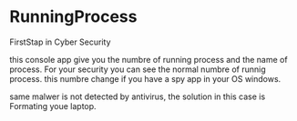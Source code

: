 # RunningProcess
FirstStap in Cyber Security 

this console app give you the numbre of running process and the name of process. 
For your security you can see the normal numbre of runnig process. this numbre change if you have a spy app in your OS windows.

same malwer is not detected by antivirus, the solution in this case is Formating youe laptop.
